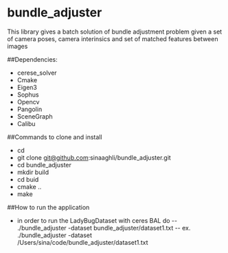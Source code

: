 # bundle_adjuster
This library gives a batch solution of bundle adjustment problem given a set of camera poses, camera interinsics and set of matched features between images

##Dependencies:
- cerese_solver
- Cmake
- Eigen3
- Sophus
- Opencv
- Pangolin
- SceneGraph
- Calibu

##Commands to clone and install
- cd <into the directory you put your code>
- git clone git@github.com:sinaaghli/bundle_adjuster.git
- cd bundle_adjuster
- mkdir build
- cd buid
- cmake ..
- make

##How to run the application
- in order to run the LadyBugDataset with ceres BAL do
  -- ./bundle_adjuster -dataset <path to your project folder>bundle_adjuster/dataset1.txt
  -- ex. ./bundle_adjuster -dataset /Users/sina/code/bundle_adjuster/dataset1.txt
